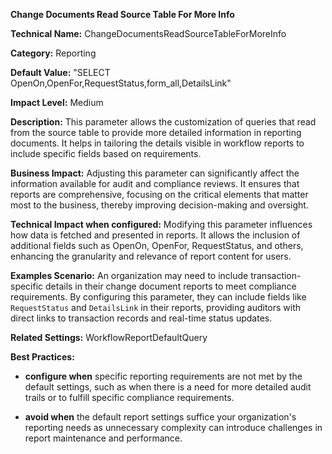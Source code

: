 **Change Documents Read Source Table For More Info**

**Technical Name:** ChangeDocumentsReadSourceTableForMoreInfo

**Category:** Reporting

**Default Value:** "SELECT OpenOn,OpenFor,RequestStatus,form_all,DetailsLink"

**Impact Level:** Medium

**Description:** This parameter allows the customization of queries that read from the source table to provide more detailed information in reporting documents. It helps in tailoring the details visible in workflow reports to include specific fields based on requirements.

**Business Impact:** Adjusting this parameter can significantly affect the information available for audit and compliance reviews. It ensures that reports are comprehensive, focusing on the critical elements that matter most to the business, thereby improving decision-making and oversight.

**Technical Impact when configured:** Modifying this parameter influences how data is fetched and presented in reports. It allows the inclusion of additional fields such as OpenOn, OpenFor, RequestStatus, and others, enhancing the granularity and relevance of report content for users.

**Examples Scenario:** An organization may need to include transaction-specific details in their change document reports to meet compliance requirements. By configuring this parameter, they can include fields like `RequestStatus` and `DetailsLink` in their reports, providing auditors with direct links to transaction records and real-time status updates.

**Related Settings:** WorkflowReportDefaultQuery

**Best Practices:** 

- **configure when** specific reporting requirements are not met by the default settings, such as when there is a need for more detailed audit trails or to fulfill specific compliance requirements.
  
- **avoid when** the default report settings suffice your organization's reporting needs as unnecessary complexity can introduce challenges in report maintenance and performance.